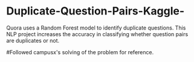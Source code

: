# Duplicate-Question-Pairs-Kaggle-
Quora uses a Random Forest model to identify duplicate questions. This NLP project increases the accuracy in classifying whether question pairs are duplicates or not.

#Followed campusx's solving of the problem for reference.
